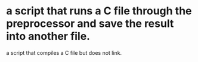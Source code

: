 # a script that runs a C file through the preprocessor and save the result into another file.
 a script that compiles a C file but does not link.
